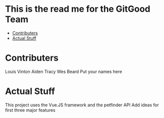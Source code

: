 # This is the read me for the GitGood Team
- [Contributers](#Contributers)
- [Actual Stuff](Information)

# Contributers
Louis Vinton
Aiden Tracy
Wes Beard
Put your names here

# Actual Stuff
This project uses the Vue.JS framework and the petfinder API
Add ideas for first three major features
